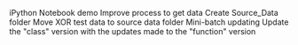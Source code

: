 iPython Notebook demo
Improve process to get data
Create Source_Data folder
Move XOR test data to source data folder
Mini-batch updating
Update the "class" version with the updates made to the "function" version